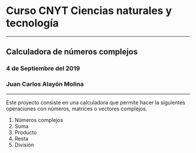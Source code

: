 # Curso CNYT Ciencias naturales y tecnología
---
## Calculadora de números complejos
### 4 de Septiembre del 2019
### Juan Carlos Alayón Molina
---
Este proyecto consiste en una calculadora que permite hacer la siguientes operaciones con números, matrices o vectores complejos.
1. Números complejos
 1.  Suma
 2. Producto
 3. Resta
 4. División
